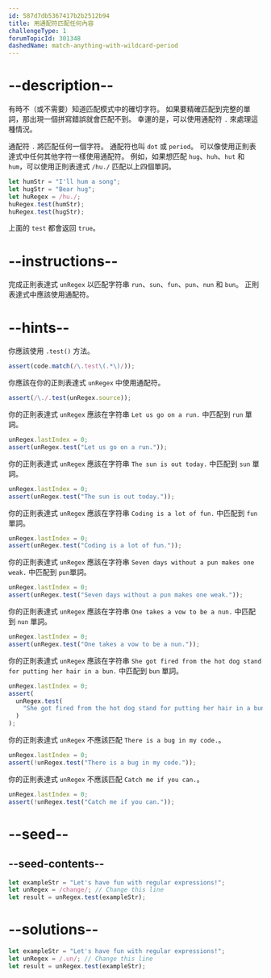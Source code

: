 ```yaml
---
id: 587d7db5367417b2b2512b94
title: 用通配符匹配任何內容
challengeType: 1
forumTopicId: 301348
dashedName: match-anything-with-wildcard-period
---
```


# --description--

有時不（或不需要）知道匹配模式中的確切字符。 如果要精確匹配到完整的單詞，那出現一個拼寫錯誤就會匹配不到。 幸運的是，可以使用通配符 `.` 來處理這種情況。

通配符 `.` 將匹配任何一個字符。 通配符也叫 `dot` 或 `period`。 可以像使用正則表達式中任何其他字符一樣使用通配符。 例如，如果想匹配 `hug`、`huh`、`hut` 和 `hum`，可以使用正則表達式 `/hu./` 匹配以上四個單詞。

```js
let humStr = "I'll hum a song";
let hugStr = "Bear hug";
let huRegex = /hu./;
huRegex.test(humStr);
huRegex.test(hugStr);
```

上面的 `test` 都會返回 `true`。

# --instructions--

完成正則表達式 `unRegex` 以匹配字符串 `run`、`sun`、`fun`、`pun`、`nun` 和 `bun`。 正則表達式中應該使用通配符。

# --hints--

你應該使用 `.test()` 方法。

```js
assert(code.match(/\.test\(.*\)/));
```

你應該在你的正則表達式 `unRegex` 中使用通配符。

```js
assert(/\./.test(unRegex.source));
```

你的正則表達式 `unRegex` 應該在字符串 `Let us go on a run.` 中匹配到 `run` 單詞。

```js
unRegex.lastIndex = 0;
assert(unRegex.test("Let us go on a run."));
```

你的正則表達式 `unRegex` 應該在字符串 `The sun is out today.` 中匹配到 `sun` 單詞。

```js
unRegex.lastIndex = 0;
assert(unRegex.test("The sun is out today."));
```

你的正則表達式 `unRegex` 應該在字符串 `Coding is a lot of fun.` 中匹配到 `fun` 單詞。

```js
unRegex.lastIndex = 0;
assert(unRegex.test("Coding is a lot of fun."));
```

你的正則表達式 `unRegex` 應該在字符串 `Seven days without a pun makes one weak.` 中匹配到 `pun`單詞。

```js
unRegex.lastIndex = 0;
assert(unRegex.test("Seven days without a pun makes one weak."));
```

你的正則表達式 `unRegex` 應該在字符串 `One takes a vow to be a nun.` 中匹配到 `nun` 單詞。

```js
unRegex.lastIndex = 0;
assert(unRegex.test("One takes a vow to be a nun."));
```

你的正則表達式 `unRegex` 應該在字符串 `She got fired from the hot dog stand for putting her hair in a bun.` 中匹配到 `bun` 單詞。

```js
unRegex.lastIndex = 0;
assert(
  unRegex.test(
    "She got fired from the hot dog stand for putting her hair in a bun."
  )
);
```

你的正則表達式 `unRegex` 不應該匹配 `There is a bug in my code.`。

```js
unRegex.lastIndex = 0;
assert(!unRegex.test("There is a bug in my code."));
```

你的正則表達式 `unRegex` 不應該匹配 `Catch me if you can.`。

```js
unRegex.lastIndex = 0;
assert(!unRegex.test("Catch me if you can."));
```

# --seed--

## --seed-contents--

```js
let exampleStr = "Let's have fun with regular expressions!";
let unRegex = /change/; // Change this line
let result = unRegex.test(exampleStr);
```

# --solutions--

```js
let exampleStr = "Let's have fun with regular expressions!";
let unRegex = /.un/; // Change this line
let result = unRegex.test(exampleStr);
```
